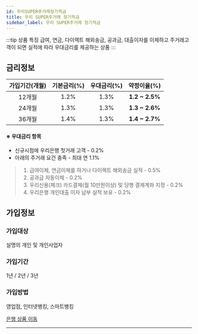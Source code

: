 ```yaml
---
id: 우리SUPER주거래정기적금
title: 우리 SUPER주거래 정기적금
sidebar_label: 우리 SUPER주거래 정기적금
---
```


:::tip 상품 특징
급여, 연금, 다이렉트 해외송금, 공과금, 대출이자를 이체하고 주거래고객이 되면 실적에 따라 우대금리를 제공하는 상품
:::


## 금리정보

가입기간(개월) | 기본금리(%) | 우대금리(%) | 약정이율(%)
:---:|:---:|:---:|:---:
12개월 | 1.2% | 1.3% | **1.2 ~ 2.5%**
24개월 | 1.3% | 1.3% | **1.3 ~ 2.6%**
36개월 | 1.4% | 1.3% | **1.4 ~ 2.7%**

#### ※ 우대금리 항목

* 신규시점에 우리은행 첫거래 고객 - 0.2%
* 아래의 주거래 요건 충족 - 최대 연 1.1%
> 1. 급여이체, 연금이체를 하거나 다이렉트 해외송금 실적 - 0.5%
> 2. 공과금 자동이체 - 0.2%
> 3. 우리신용(체크) 카드결제(월 10만원이상) 및 당행 결제계좌 지정 - 0.2%
> 4. 우리은행 개인대출 이자 납부 실적 보유 - 0.2%

## 가입정보
### 가입대상
실명의 개인 및 개인사업자
### 가입기간
1년 / 2년 / 3년
### 가입방법
영업점, 인터넷뱅킹, 스마트뱅킹


<a href="https://spot.wooribank.com/pot/Dream?withyou=PODEP0019&cc=c007095:c009166;c012263:c012399&PRD_CD=P010000109&PRD_YN=Y" target="_blank">은행 상품 이동</a>


---